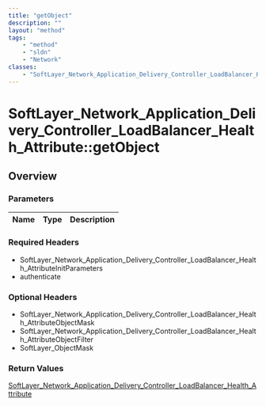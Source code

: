 ```yaml
---
title: "getObject"
description: ""
layout: "method"
tags:
    - "method"
    - "sldn"
    - "Network"
classes:
    - "SoftLayer_Network_Application_Delivery_Controller_LoadBalancer_Health_Attribute"
---
```

# SoftLayer_Network_Application_Delivery_Controller_LoadBalancer_Health_Attribute::getObject
## Overview 


### Parameters 
|Name | Type | Description |
| --- | --- | --- |


### Required Headers
* SoftLayer_Network_Application_Delivery_Controller_LoadBalancer_Health_AttributeInitParameters
* authenticate

### Optional Headers
* SoftLayer_Network_Application_Delivery_Controller_LoadBalancer_Health_AttributeObjectMask
* SoftLayer_Network_Application_Delivery_Controller_LoadBalancer_Health_AttributeObjectFilter
* SoftLayer_ObjectMask

### Return Values
<a href='/reference/datatypes/SoftLayer_Network_Application_Delivery_Controller_LoadBalancer_Health_Attribute'>SoftLayer_Network_Application_Delivery_Controller_LoadBalancer_Health_Attribute </a>

